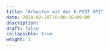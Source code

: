```yaml
---
title: "Arbeiten mit der E-POST API"
date: 2020-02-28T10:08:56+09:00
description: 
draft: false
collapsible: true
weight: 3
---
```

